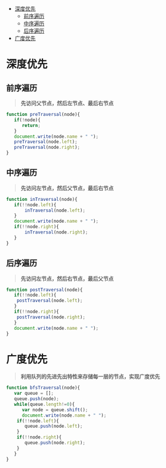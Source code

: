 * [深度优先](#深度优先)
    * [前序遍历](#前序遍历)
    * [中序遍历](#中序遍历)
    * [后序遍历](#后序遍历)
* [广度优先](#广度优先)

# 深度优先

## 前序遍历
> **先访问父节点，然后左节点、最后右节点**

```javascript
function preTraversal(node){
   if(!node){
      return;
   }
   document.write(node.name + " ");
   preTraversal(node.left);
   preTraversal(node.right);
}
```

## 中序遍历
> **先访问左节点，然后父节点，最后右节点**

```javascript
function inTraversal(node){
   if(!!node.left){
       inTraversal(node.left);
   }
   document.write(node.name + " ");
   if(!!node.right){
       inTraversal(node.right);
   }
}
```

## 后序遍历
> **先访问左节点，然后右节点，最后父节点**

```javascript
function postTraversal(node){
   if(!!node.left){
    postTraversal(node.left);
   }
   if(!!node.right){
    postTraversal(node.right);
   }
   document.write(node.name + " ");
}
````

# 广度优先
> **利用队列的先进先出特性来存储每一层的节点，实现广度优先**

```javascript
function bfsTraversal(node){
   var queue = [];
   queue.push(node);
   while(queue.length!=0){
      var node = queue.shift();
      document.write(node.name + " ");
    if(!!node.left){
       queue.push(node.left);
    }
    if(!!node.right){
       queue.push(node.right);
    }
   }
}
```
